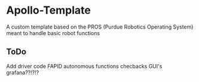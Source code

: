 # Apollo-Template
A custom template based on the PROS (Purdue Robotics Operating System) meant to handle basic robot functions
## ToDo
Add driver code
FAPID
autonomous functions
checbacks
GUI's
grafana??!?!?